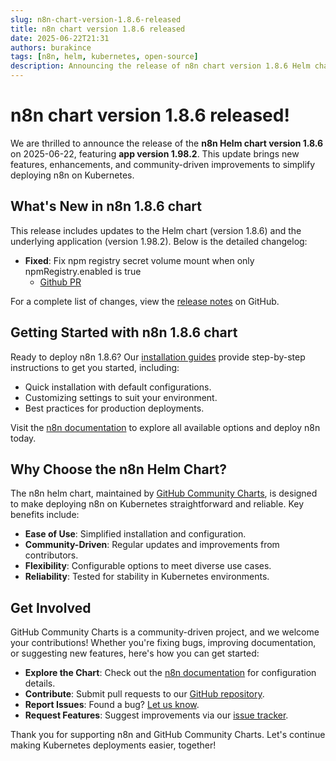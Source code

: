 ```yaml
---
slug: n8n-chart-version-1.8.6-released
title: n8n chart version 1.8.6 released
date: 2025-06-22T21:31
authors: burakince
tags: [n8n, helm, kubernetes, open-source]
description: Announcing the release of n8n chart version 1.8.6 Helm chart, featuring app version 1.98.2, with new features and community-driven improvements.
---
```


# n8n chart version 1.8.6 released!

We are thrilled to announce the release of the **n8n Helm chart version 1.8.6** on 2025-06-22, featuring **app version 1.98.2**. This update brings new features, enhancements, and community-driven improvements to simplify deploying n8n on Kubernetes.

## What's New in n8n 1.8.6 chart

This release includes updates to the Helm chart (version 1.8.6) and the underlying application (version 1.98.2). Below is the detailed changelog:

- **Fixed**: Fix npm registry secret volume mount when only npmRegistry.enabled is true
    - [Github PR](https://github.com/community-charts/helm-charts/pull/135)


For a complete list of changes, view the [release notes](https://github.com/community-charts/helm-charts/releases/tag/n8n-1.8.6) on GitHub.

<!-- truncate -->

## Getting Started with n8n 1.8.6 chart

Ready to deploy n8n 1.8.6? Our [installation guides](https://community-charts.github.io/docs/category/n8n) provide step-by-step instructions to get you started, including:

- Quick installation with default configurations.
- Customizing settings to suit your environment.
- Best practices for production deployments.

Visit the [n8n documentation](https://community-charts.github.io/docs/category/n8n) to explore all available options and deploy n8n today.

## Why Choose the n8n Helm Chart?

The n8n helm chart, maintained by [GitHub Community Charts](https://github.com/community-charts/helm-charts), is designed to make deploying n8n on Kubernetes straightforward and reliable. Key benefits include:

- **Ease of Use**: Simplified installation and configuration.
- **Community-Driven**: Regular updates and improvements from contributors.
- **Flexibility**: Configurable options to meet diverse use cases.
- **Reliability**: Tested for stability in Kubernetes environments.

## Get Involved

GitHub Community Charts is a community-driven project, and we welcome your contributions! Whether you're fixing bugs, improving documentation, or suggesting new features, here's how you can get started:

- **Explore the Chart**: Check out the [n8n documentation](https://community-charts.github.io/docs/category/n8n) for configuration details.
- **Contribute**: Submit pull requests to our [GitHub repository](https://github.com/community-charts/helm-charts).
- **Report Issues**: Found a bug? [Let us know](https://github.com/community-charts/helm-charts/issues).
- **Request Features**: Suggest improvements via our [issue tracker](https://github.com/community-charts/helm-charts/issues/new).

Thank you for supporting n8n and GitHub Community Charts. Let's continue making Kubernetes deployments easier, together!
